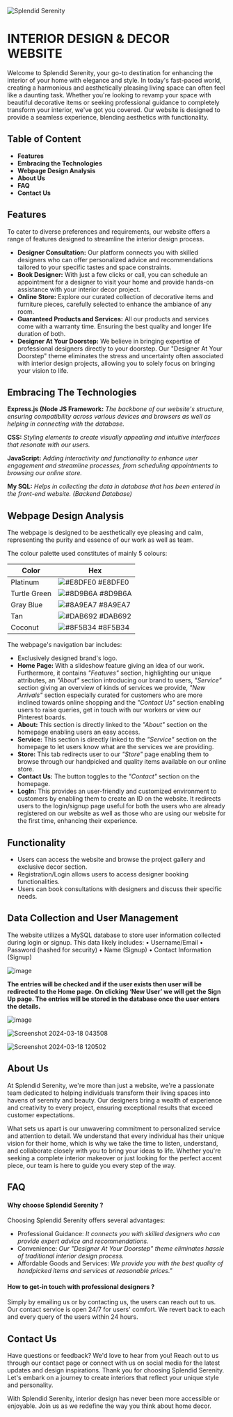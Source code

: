 ![Splendid Serenity](https://github.com/user-attachments/assets/ccba3a87-be0c-4dc4-a771-f97aaf0f7521)


# INTERIOR DESIGN & DECOR WEBSITE

Welcome to Splendid Serenity, your go-to destination for enhancing the interior of your home with elegance and style.  In today's fast-paced world, creating a harmonious and aesthetically pleasing living space can often feel like a daunting task. Whether you're looking to revamp your space with beautiful decorative items or seeking professional guidance to completely transform your interior, we've got you covered. Our website is designed to provide a seamless experience, blending aesthetics with functionality.


## Table of Content

- **Features**
- **Embracing the Technologies**
- **Webpage Design Analysis**
- **About Us**
- **FAQ**
- **Contact Us**


## Features

To cater to diverse preferences and requirements, our website offers a range of features designed to streamline the interior design process.
- **Designer Consultation:** Our platform connects you with skilled designers who can offer personalized advice and recommendations tailored to your specific tastes and space constraints.
- **Book Designer:** With just a few clicks or call, you can schedule an appointment for a designer to visit your home and provide hands-on assistance with your interior decor project.
- **Online Store:** Explore our curated collection of decorative items and furniture pieces, carefully selected to enhance the ambiance of any room.
- **Guaranteed Products and Services:** All our products and services come with a warranty time. Ensuring the best quality and longer life duration of both.
- **Designer At Your Doorstep:** We believe in bringing expertise of professional designers directly to your doorstep. 
Our "Designer At Your Doorstep" theme eliminates the stress and uncertainty often associated with interior design projects, allowing you to solely focus on bringing your vision to life. 


## Embracing The Technologies

**Express.js (Node JS Framework:** *The backbone of our website's structure, ensuring compatibility across various devices and browsers as well as helping in connecting with the database.*

**CSS:** *Styling elements to create visually appealing and intuitive interfaces that resonate with our users.*

**JavaScript:** *Adding interactivity and functionality to enhance user engagement and streamline processes, from scheduling appointments to browsing our online store.*

**My SQL:** *Helps in collecting the data in database that has been entered in the front-end website. (Backend Database)*


## Webpage Design Analysis

The webpage is designed to be aesthetically eye pleasing and calm, representing the purity and essence of our work as well as team.

The colour palette used constitutes of mainly 5 colours:


| Color             | Hex                                                                |
| ----------------- | ------------------------------------------------------------------ |
| Platinum | ![#E8DFE0](https://via.placeholder.com/10/E8DFE0?text=+) #E8DFE0 |
| Turtle Green | ![#8D9B6A](https://via.placeholder.com/10/8D9B6A?text=+) #8D9B6A |
| Gray Blue | ![#8A9EA7](https://via.placeholder.com/10/8A9EA7?text=+) #8A9EA7 |
| Tan | ![#DAB692](https://via.placeholder.com/10/DAB692?text=+) #DAB692 |
| Coconut | ![#8F5B34](https://via.placeholder.com/10/8F5B34?text=+) #8F5B34 |


The webpage's navigation bar includes:

- Exclusively designed brand's logo.
- **Home Page:** With a slideshow feature giving an idea of our work. Furthermore, it contains *"Features"* section, highlighting our unique attributes, an *"About"* section introducing our brand to users, *"Service"* section giving an overview of kinds of services we provide, *"New Arrivals"* section especially curated for customers who are more inclined towards online shopping and the *"Contact Us"* section enabling users to raise queries, get in touch with our workers or view our Pinterest boards.
- **About:** This section is directly linked to the *"About"* section on the homepage enabling users an easy access.
- **Service:** This section is directly linked to the *"Service"* section on the homepage to let users know what are the services we are providing.
- **Store:** This tab redirects user to our *"Store"* page enabling them to browse through our handpicked and quality items available on our online store.
- **Contact Us:** The button toggles to the *"Contact"* section on the homepage.
- **LogIn:** This provides an user-friendly and customized environment to customers by enabling them to create an ID on the website. It redirects users to the login/signup page useful for both the users who are already registered on our website as well as those who are using our website for the first time, enhancing their experience.


## Functionality

- Users can access the website and browse the project gallery and exclusive decor section.
- Registration/Login allows users to access designer booking functionalities.
- Users can book consultations with designers and discuss their specific needs.

## Data Collection and User Management

The website utilizes a MySQL database to store user information collected during login or signup. This data likely includes:
•	Username/Email
•	Password (hashed for security)
•	Name (Signup)
•	Contact Information (Signup)


![image](https://github.com/SanyaSinha11/SplendidSerenity-Interior_Decor/assets/124815376/6c1aedd9-90ea-4a8f-9213-50cfc77980e9)

**The entries will be checked and if the user exists then user will be redirected to the Home page.
On clicking ‘New User’ we will get the Sign Up page. The entries will be stored in the database once the user enters the details.**

![image](https://github.com/SanyaSinha11/SplendidSerenity-Interior_Decor/assets/124815376/267ae650-edc5-4078-b410-752029ccab70)

![Screenshot 2024-03-18 043508](https://github.com/SanyaSinha11/SplendidSerenity-Interior_Decor/assets/124815376/1af7c17a-1478-4049-8ab7-c607bfb69fc8)

![Screenshot 2024-03-18 120502](https://github.com/SanyaSinha11/SplendidSerenity-Interior_Decor/assets/124815376/fab4c7b8-20f1-404b-a230-3a2275867978)


## About Us

At Splendid Serenity, we're more than just a website, we're a passionate team dedicated to helping individuals transform their living spaces into havens of serenity and beauty. Our designers bring a wealth of experience and creativity to every project, ensuring exceptional results that exceed customer expectations.

What sets us apart is our unwavering commitment to personalized service and attention to detail. We understand that every individual has their unique vision for their home, which is why we take the time to listen, understand, and collaborate closely with you to bring your ideas to life. Whether you're seeking a complete interior makeover or just looking for the perfect accent piece, our team is here to guide you every step of the way.


## FAQ

#### Why choose Splendid Serenity ?

Choosing Splendid Serenity offers several advantages:
- Professional Guidance: *It connects you with skilled designers who can provide expert advice and recommendations.*
- Convenience: *Our "Designer At Your Doorstep" theme eliminates hassle of traditional interior design process.*
- Affordable Goods and Services: *We provide you with the best quality of handpicked items and services at reasonable prices."*

#### How to get-in touch with professional designers ?

Simply by emailing us or by contacting us, the users can reach out to us. Our contact service is open 24/7 for users' comfort. We revert back to each and every query of the users within 24 hours.


## Contact Us


Have questions or feedback? We'd love to hear from you! Reach out to us through our contact page or connect with us on social media for the latest updates and design inspirations. Thank you for choosing Splendid Serenity. Let's embark on a journey to create interiors that reflect your unique style and personality.

With Splendid Serenity, interior design has never been more accessible or enjoyable. Join us as we redefine the way you think about home decor.
